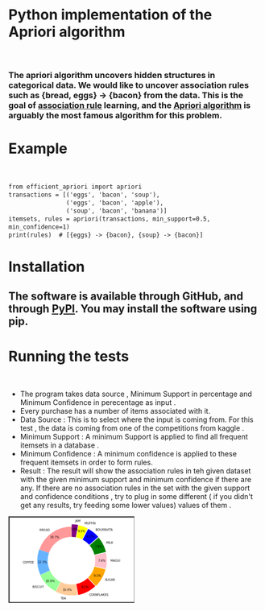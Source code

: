 # Python implementation of the Apriori algorithm 
<br />

### The apriori algorithm uncovers hidden structures in categorical data. We would like to uncover association rules such as {bread, eggs} -> {bacon} from the data. This is the goal of [association rule](https://en.wikipedia.org/wiki/Association_rule_learning) learning, and the [Apriori algorithm](https://machinelearningknowledge.ai/best-explanation-of-apriori-algorithm-for-association-rule-mining/) is arguably the most famous algorithm for this problem.


# Example 

<br />

```
from efficient_apriori import apriori
transactions = [('eggs', 'bacon', 'soup'),
                ('eggs', 'bacon', 'apple'),
                ('soup', 'bacon', 'banana')]
itemsets, rules = apriori(transactions, min_support=0.5, min_confidence=1)
print(rules)  # [{eggs} -> {bacon}, {soup} -> {bacon}]

```

# Installation 

## The software is available through GitHub, and through [PyPI](https://pypi.org/project/efficient-apriori/). You may install the software using pip.

# Running the tests
<br />

* The program takes data source , Minimum Support in percentage and Minimum Confidence in perecentage as input .
* Every purchase has a number of items associated with it. 
* Data Source : This is to select where the input is coming from. For this test , the data is coming from one of the competitions from kaggle .
* Minimum Support : A minimum Support is applied to find all frequent itemsets in a database .
* Minimum Confidence : A minimum confidence is applied to these frequent itemsets in order to form rules. 
* Result : The result will show the association rules in teh given dataset with the given minimum support and minimum confidence if there are any. If there are no association rules in the set with the given support and confidence conditions , try to plug in some different ( if  you didn't get any results, try feeding some lower values) values of them .
<img src="/images/donut_chart.png" alt="Your image title" width="250" align = "center"/>

